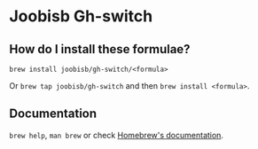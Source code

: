 # Joobisb Gh-switch

## How do I install these formulae?

`brew install joobisb/gh-switch/<formula>`

Or `brew tap joobisb/gh-switch` and then `brew install <formula>`.

## Documentation

`brew help`, `man brew` or check [Homebrew's documentation](https://docs.brew.sh).
